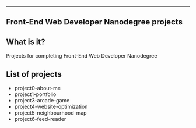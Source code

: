 --------------------------------------------
Front-End Web Developer Nanodegree projects
--------------------------------------------

What is it?
----------------------
Projects for completing Front-End  Web Developer Nanodegree

List of projects
----------------------
  * project0-about-me
  * project1-portfolio
  * project3-arcade-game
  * project4-website-optimization
  * project5-neighbourhood-map
  * project6-feed-reader
